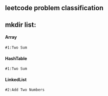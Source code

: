 ## leetcode problem classification 
## mkdir list:
#### Array
    #1:Two Sum

#### HashTable
    #1:Two Sum

#### LinkedList
    #2:Add Two Numbers
